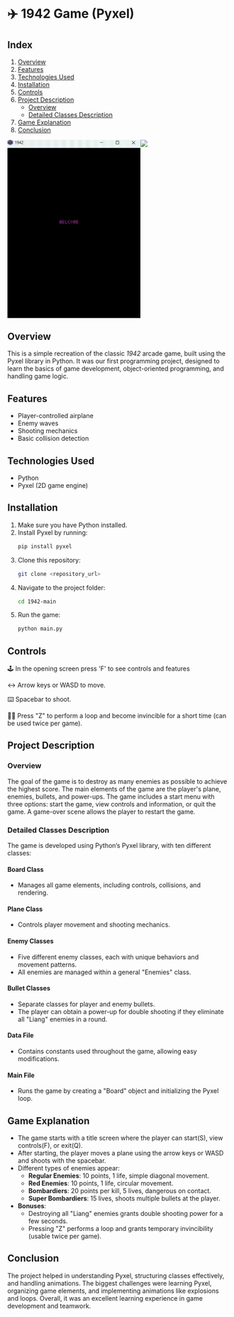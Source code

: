 # ✈️ 1942 Game (Pyxel)

## Index

1. [Overview](#overview)
2. [Features](#features)
3. [Technologies Used](#technologies-used)
4. [Installation](#installation)
5. [Controls](#controls)
6. [Project Description](#project-description)
   - [Overview](#overview-1)
   - [Detailed Classes Description](#detailed-classes-description)
7. [Game Explanation](#game-explanation)
8. [Conclusion](#conclusion)

<div style="display: flex; justify-content: space-between; width: 100%;">
  <img src="assets/gifs/start_screen.gif" width="300" />
  <img src="assets/gifs/gameplay.gif" width="300" />
</div>

## Overview

This is a simple recreation of the classic *1942* arcade game, built using the Pyxel library in Python. It was our first programming project, designed to learn the basics of game development, object-oriented programming, and handling game logic.

## Features

- Player-controlled airplane
- Enemy waves
- Shooting mechanics
- Basic collision detection

## Technologies Used

- Python
- Pyxel (2D game engine)

## Installation

1. Make sure you have Python installed.
2. Install Pyxel by running:
   ```sh
   pip install pyxel
   ```
3. Clone this repository:
   ```sh
   git clone <repository_url>
   ```
4. Navigate to the project folder:
   ```sh
   cd 1942-main
   ```
5. Run the game:
   ```sh
   python main.py
   ```

## Controls

🕹️ In the opening screen press 'F' to see controls and features

↔️ Arrow keys or WASD to move.

⌨️ Spacebar to shoot.

🤸‍♂️ Press "Z" to perform a loop and become invincible for a short time (can be used twice per game).

## Project Description

### Overview

The goal of the game is to destroy as many enemies as possible to achieve the highest score. The main elements of the game are the player's plane, enemies, bullets, and power-ups. The game includes a start menu with three options: start the game, view controls and information, or quit the game. A game-over scene allows the player to restart the game.

### Detailed Classes Description

The game is developed using Python’s Pyxel library, with ten different classes:

#### Board Class

- Manages all game elements, including controls, collisions, and rendering.

#### Plane Class

- Controls player movement and shooting mechanics.

#### Enemy Classes

- Five different enemy classes, each with unique behaviors and movement patterns.
- All enemies are managed within a general "Enemies" class.

#### Bullet Classes

- Separate classes for player and enemy bullets.
- The player can obtain a power-up for double shooting if they eliminate all "Liang" enemies in a round.

#### Data File

- Contains constants used throughout the game, allowing easy modifications.

#### Main File

- Runs the game by creating a "Board" object and initializing the Pyxel loop.

## Game Explanation

- The game starts with a title screen where the player can start(S), view controls(F), or exit(Q).
- After starting, the player moves a plane using the arrow keys or WASD and shoots with the spacebar.
- Different types of enemies appear:
  - **Regular Enemies**: 10 points, 1 life, simple diagonal movement.
  - **Red Enemies**: 10 points, 1 life, circular movement.
  - **Bombardiers**: 20 points per kill, 5 lives, dangerous on contact.
  - **Super Bombardiers**: 15 lives, shoots multiple bullets at the player.
- **Bonuses**:
  - Destroying all "Liang" enemies grants double shooting power for a few seconds.
  - Pressing "Z" performs a loop and grants temporary invincibility (usable twice per game).

## Conclusion

The project helped in understanding Pyxel, structuring classes effectively, and handling animations. The biggest challenges were learning Pyxel, organizing game elements, and implementing animations like explosions and loops. Overall, it was an excellent learning experience in game development and teamwork.
